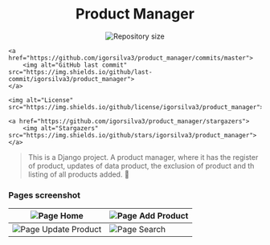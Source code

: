 <h1 align="center">Product Manager</h1>
<p align="center">
  	<img alt="Repository size" src="https://img.shields.io/github/repo-size/igorsilva3/product_manager">
	
  	<a href="https://github.com/igorsilva3/product_manager/commits/master">
    	<img alt="GitHub last commit" src="https://img.shields.io/github/last-commit/igorsilva3/product_manager">
  	</a> 
	
  	<img alt="License" src="https://img.shields.io/github/license/igorsilva3/product_manager">
	
  	<a href="https://github.com/igorsilva3/product_manager/stargazers">
    	<img alt="Stargazers" src="https://img.shields.io/github/stars/igorsilva3/product_manager">
  	</a>
</p>

> This is a Django project. A product manager, where it has the register of product, updates of data product, the exclusion of product and th listing of all products added. :stars:

### Pages screenshot

| ![Page Home](https://i.imgur.com/6MKi77x.jpg)           | ![Page Add Product](https://i.imgur.com/FdLVD8M.jpg) | 
|---------------------------------------------------------|------------------------------------------------------|
| ![Page Update Product](https://i.imgur.com/XtTbDAE.jpg) | ![Page Search](https://i.imgur.com/BN2mVCp.jpg)      | 

